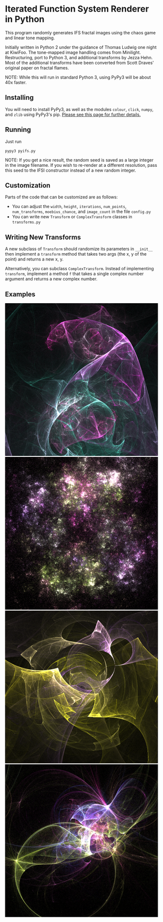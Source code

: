 Iterated Function System Renderer in Python
=====================================

This program randomly generates IFS fractal images using the chaos game and linear tone mapping.

Initially written in Python 2 under the guidance of Thomas Ludwig one night at KiwiFoo. The tone-mapped image handling comes from Minilight. Restructuring, port to Python 3, and additional transforms by Jezza Hehn. Most of the additional transforms have been converted from Scott Draves' original paper on fractal flames.

NOTE: While this will run in standard Python 3, using PyPy3 will be about 40x faster.


Installing
----------

You will need to install PyPy3, as well as the modules `colour`, `click`, `numpy`, and `zlib` using PyPy3's pip. [Please see this page for further details.](https://www.pypy.org/download.html)


Running
-------

Just run

    pypy3 pyifs.py

NOTE: If you get a nice result, the random seed is saved as a large integer in the image filename. If you wish to re-render at a different resolution, pass this seed to the IFSI constructor instead of a new random integer.


Customization
-------------

Parts of the code that can be customized are as follows:

* You can adjust the `width`, `height`, `iterations`, `num_points`, `num_transforms`, `moebius_chance`, and `image_count` in the file `config.py`
* You can write new `Transform` or `ComplexTransform` classes in `transforms.py`


Writing New Transforms
----------------------

A new subclass of `Transform` should randomize its parameters in `__init__` then implement a `transform` method that takes two args (the x, y of the point) and returns a new x, y.

Alternatively, you can subclass `ComplexTransform`. Instead of implementing `transform`, implement a method `f` that takes a single complex number argument and returns a new complex number.


Examples
--------

![example IFS 1](https://raw.githubusercontent.com/jezzahehn/pyifs/master/Handkerchief-MoebHorseshoe-InverseJulia_640203127151861639.png)
![example IFS 2](https://raw.githubusercontent.com/jezzahehn/pyifs/master/InverseJulia-Moebius-Moebius-InverseJulia_4523210280205849639_1000x1000.png)
![example IFS 3](https://raw.githubusercontent.com/jezzahehn/pyifs/master/MoebDiamond-Horseshoe-MoebDiamond_5586231712168643826.png)
![example IFS 4](https://raw.githubusercontent.com/jezzahehn/pyifs/master/MoebSwirl-MoebSwirl-MoebSwirl_1913761909573458553_1500x1500.png)
